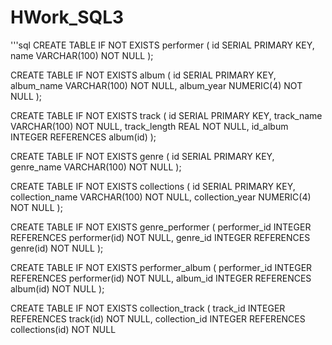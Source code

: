 # HWork_SQL3
'''sql
 CREATE TABLE IF NOT EXISTS performer (
	id SERIAL PRIMARY KEY,
	name VARCHAR(100) NOT NULL
);

CREATE TABLE IF NOT EXISTS album (
	id SERIAL PRIMARY KEY,
	album_name VARCHAR(100) NOT NULL,
	album_year NUMERIC(4) NOT NULL
);

CREATE TABLE IF NOT EXISTS track (
	id SERIAL PRIMARY KEY,
	track_name VARCHAR(100) NOT NULL,
	track_length REAL NOT NULL,
	id_album INTEGER REFERENCES album(id)
);

CREATE TABLE IF NOT EXISTS genre (
	id SERIAL PRIMARY KEY,
	genre_name VARCHAR(100) NOT NULL
);

CREATE TABLE IF NOT EXISTS collections (
	id SERIAL PRIMARY KEY,
	collection_name VARCHAR(100) NOT NULL,
	collection_year NUMERIC(4) NOT NULL 
);

CREATE TABLE IF NOT EXISTS genre_performer (
	performer_id INTEGER REFERENCES performer(id) NOT NULL,
	genre_id INTEGER REFERENCES genre(id) NOT NULL
);

CREATE TABLE IF NOT EXISTS performer_album (
	performer_id INTEGER REFERENCES performer(id) NOT NULL,
	album_id INTEGER REFERENCES album(id) NOT NULL 
);

CREATE TABLE IF NOT EXISTS collection_track (
	track_id INTEGER REFERENCES track(id) NOT NULL,
	collection_id INTEGER REFERENCES collections(id) NOT NULL 
